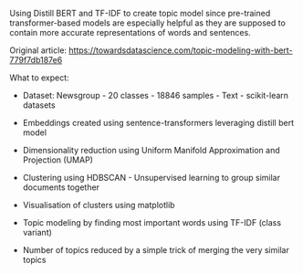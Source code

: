 Using Distill BERT and TF-IDF to create topic model since pre-trained transformer-based models are especially helpful as they are supposed to contain more accurate representations of words and sentences.

Original article: https://towardsdatascience.com/topic-modeling-with-bert-779f7db187e6


What to expect:

- Dataset: Newsgroup - 20 classes - 18846 samples - Text - scikit-learn datasets

- Embeddings created using sentence-transformers leveraging distill bert model

- Dimensionality reduction using Uniform Manifold Approximation and Projection (UMAP)

- Clustering using HDBSCAN - Unsupervised learning to group similar documents together

- Visualisation of clusters using matplotlib

- Topic modeling by finding most important words using TF-IDF (class variant)
 
- Number of topics reduced by a simple trick of merging the very similar topics

